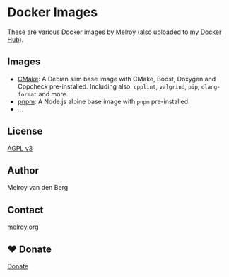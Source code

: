 # Docker Images

These are various Docker images by Melroy (also uploaded to [my Docker Hub](https://hub.docker.com/repositories/danger89)).

## Images

- [CMake](./cmake): A Debian slim base image with CMake, Boost, Doxygen and Cppcheck pre-installed. Including also: `cpplint`, `valgrind`, `pip`, `clang-format` and more..
- [pnpm](./pnpm): A Node.js alpine base image with `pnpm` pre-installed.
- ...

## License

[AGPL v3](LICENSE)

## Author

Melroy van den Berg

## Contact

[melroy.org](https://melroy.org)

## ♥ Donate

[Donate](https://melroy.org/donate.html)
